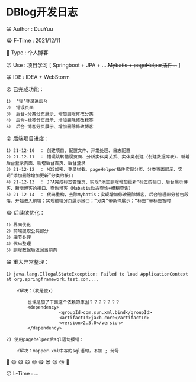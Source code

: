 # DBlog开发日志
😀 Author : DuuYuu

😭 F-Time : 2021/12/11

🥰 Type : 个人博客

😛  Use  : 项目学习 [ Springboot + JPA  + ....~~Mybatis + pageHelper插件...~~ ]

😀  IDE : IDEA + WebStorm

😮 已完成功能：

    1） ‘我’登录进后台
    2） 错误页面
    3） 后台-分类分页展示、增加删除修改分类
    4） 后台-标签分页展示、增加删除修改标签
    5） 后台-博客分页展示、增加删除修改博客


😛 后端项目进度：

    1）21-12-10  ： 创建项目、配置文件、异常处理、日志配置
    2）21-12-11  ： 错误跳转错误页面、分析实体类关系、实体类创建（创建数据库表）、新增后台登录页面、新增后台首页、后台登录
    3）21-12-12  ： MD5加密、登录拦截、pageHelper插件实现分页、分类页面展示、实现“添加删除增加更新”分类的接口
    4）21-12-13  ： JPA完成标签管理页、实现“添加删除增加更新”标签的接口、后台展示博客、新增博客的接口、查询博客（Mabatis动态查询+模糊查询）
    5）21-12-14  ： 代码重构，去除Mybatis；实现增加修改删除博客，后台管理部分暂告段落，开始进入前端；实现前端分页展示接口；“分类”带条件展示；“标签”带标签暂时


😂 后续欲优化：

    1）界面优化
    2）前端提取公共部分
    3）细节处理
    4）代码整理
    5）删除数据后返回当前页


😁  重大异常整理：

    1）java.lang.IllegalStateException: Failed to load ApplicationContext  	at org.springframework.test.con....

        √解决：（我是傻x）
        
            也许是加了下面这个依赖的原因？？？？？？？
            <dependency>
                        <groupId>com.sun.xml.bind</groupId>
                        <artifactId>jaxb-core</artifactId>
                        <version>2.3.0</version>
            </dependency>

    2) 使用pagehelper后sql语句报错：

        √解决：mapper.xml中写的sql语句，不加 ; 分号


🤣 😄 😅 😆 😉 😋 😎 😍 😘 🥰

😗 L-Time : ...
